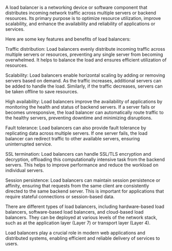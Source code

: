A load balancer is a networking device or software component that distributes incoming network traffic across multiple servers or backend resources. Its primary purpose is to optimize resource utilization, improve scalability, and enhance the availability and reliability of applications or services.

Here are some key features and benefits of load balancers:

Traffic distribution: Load balancers evenly distribute incoming traffic across multiple servers or resources, preventing any single server from becoming overwhelmed. It helps to balance the load and ensures efficient utilization of resources.

Scalability: Load balancers enable horizontal scaling by adding or removing servers based on demand. As the traffic increases, additional servers can be added to handle the load. Similarly, if the traffic decreases, servers can be taken offline to save resources.

High availability: Load balancers improve the availability of applications by monitoring the health and status of backend servers. If a server fails or becomes unresponsive, the load balancer can automatically route traffic to the healthy servers, preventing downtime and minimizing disruptions.

Fault tolerance: Load balancers can also provide fault tolerance by replicating data across multiple servers. If one server fails, the load balancer can redirect traffic to other available servers, ensuring uninterrupted service.

SSL termination: Load balancers can handle SSL/TLS encryption and decryption, offloading this computationally intensive task from the backend servers. This helps to improve performance and reduce the workload on individual servers.

Session persistence: Load balancers can maintain session persistence or affinity, ensuring that requests from the same client are consistently directed to the same backend server. This is important for applications that require stateful connections or session-based data.

There are different types of load balancers, including hardware-based load balancers, software-based load balancers, and cloud-based load balancers. They can be deployed at various levels of the network stack, such as at the application layer (Layer 7) or transport layer (Layer 4).

Load balancers play a crucial role in modern web applications and distributed systems, enabling efficient and reliable delivery of services to users.
